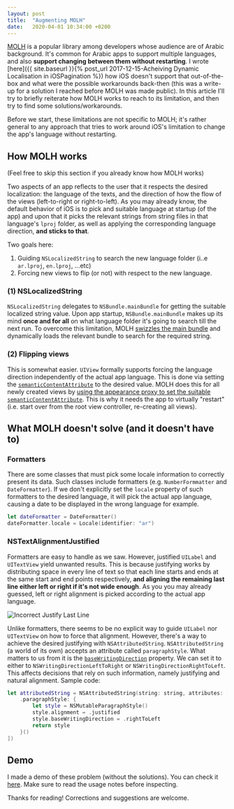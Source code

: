 ```yaml
---
layout: post
title:  "Augmenting MOLH"
date:   2020-04-01 10:34:00 +0200
---
```


[MOLH](https://github.com/MoathOthman/MOLH/) is a popular library among developers whose audience are of Arabic background. It's common for Arabic apps to support multiple languages, and also **support changing between them without restarting**. I wrote [here]({{ site.baseurl }}{% post_url 2017-12-15-Acheiving Dynamic Localisation in iOSPagination %}) how iOS doesn't support that out-of-the-box and what were the possible workarounds back-then (this was a write-up for a solution I reached before MOLH was made public).
In this article I'll try to briefly reiterate how MOLH works to reach to its limitation, and then try to find some solutions/workarounds.

Before we start, these limitations are not specific to MOLH; it's rather general to any approach that tries to work around iOS's limitation to change the app's language without restarting.

## How MOLH works

(Feel free to skip this section if you already know how MOLH works)

Two aspects of an app reflects to the user that it respects the desired localization: the language of the texts, and the direction of how the flow of the views (left-to-right or right-to-left).
As you may already know, the default behavior of iOS is to pick and suitable language at startup (of the app) and upon that it picks the relevant strings from string files in that language's `lproj` folder, as well as applying the corresponding language direction, **and sticks to that**.

Two goals here:
1. Guiding `NSLocalizedString` to search the new language folder (i..e `ar.lproj`, `en.lproj`, ...etc)
2. Forcing new views to flip (or not) with respect to the new language.


### (1) NSLocalizedString
`NSLocalizedString` delegates to `NSBundle.mainBundle` for getting the suitable localized string value.
Upon app startup, `NSBundle.mainBundle` makes up its mind **once and for all** on what language folder it's going to search till the next run. To overcome this limitation, MOLH [swizzles the main bundle](https://github.com/MoathOthman/MOLH/blob/313691443043f0da83502040f39b852cd9e3e0e8/Sources/MOLH/MOLH.swift#L184) and dynamically loads the relevant bundle to search for the required string.

### (2) Flipping views
This is somewhat easier. `UIView` formally supports forcing the language direction independently of the actual app language. This is done via setting the [`semanticContentAttribute`](https://developer.apple.com/documentation/uikit/uiview/1622461-semanticcontentattribute) to the desired value.
MOLH does this for all newly created views by [using the appearance proxy to set the suitable `semanticContentAttribute`](https://github.com/MoathOthman/MOLH/blob/313691443043f0da83502040f39b852cd9e3e0e8/Sources/MOLH/MOLH.swift#L133). This is why it needs the app to virtually "restart" (i.e. start over from the root view controller, re-creating all views).

## What MOLH doesn't solve (and it doesn't have to)

### Formatters
There are some classes that must pick some locale information to correctly present its data. Such classes include formatters (e.g. `NumberFormmatter` and `DateFormatter`). If we don't explicitly set the `locale` property of such formatters to the desired language, it will pick the actual app language, causing a date to be displayed in the wrong language for example. 

```swift
let dateFormatter = DateFormatter()
dateFormatter.locale = Locale(identifier: "ar")
```

### NSTextAlignmentJustified
Formatters are easy to handle as we saw. However, justified `UILabel` and `UITextView` yield unwanted results. This is because justifying works by distributing space in every line of text so that each line starts and ends at the same start and end points respectively, **and aligning the remaining last line either left or right if it's not wide enough**. As you you may already guessed, left or right alignment is picked according to the actual app language.

![Incorrect Justify Last Line]({{site.url}}/assets/incorrectjustify.png)

Unlike formatters, there seems to be no explicit way to guide `UILabel` nor `UITextView` on how to force that alignment. However, there's a way to achieve the desired justifying with `NSAttributedString`.
`NSAttributedString` (a world of its own) accepts an attribute called `paragraphStyle`. 
What matters to us from it is the [`baseWritingDirection`](https://developer.apple.com/documentation/uikit/nsmutableparagraphstyle/1534601-basewritingdirection?language=objc) property. We can set it to either to `NSWritingDirectionLeftToRight` or `NSWritingDirectionRightToLeft`. This affects decisions that rely on such information, namely justifying and natural alignment. Sample code:

```swift
let attributedString = NSAttributedString(string: string, attributes: [
    .paragraphStyle: {
        let style = NSMutableParagraphStyle()
        style.alignment = .justified
        style.baseWritingDirection = .rightToLeft
        return style
    }()
])
```

## Demo
I made a demo of these problem (without the solutions). You can check it [here](https://github.com/ahmedk92/FormatterDefaults). Make sure to read the usage notes before inspecting.

Thanks for reading! Corrections and suggestions are welcome.